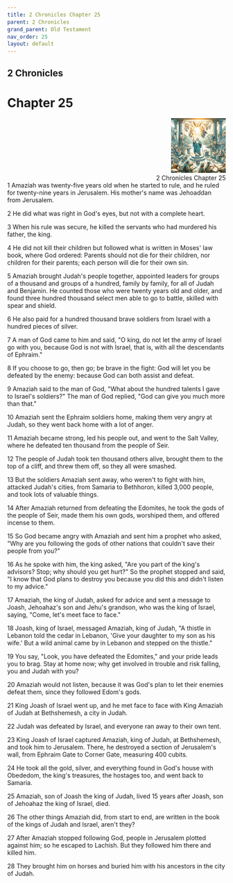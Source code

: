```yaml
---
title: 2 Chronicles Chapter 25
parent: 2 Chronicles
grand_parent: Old Testament
nav_order: 25
layout: default
---
```


## 2 Chronicles

# Chapter 25

<div style="clear: both; text-align: right;">
    <img src="/assets/Image/2 Chronicles/500/25.jpg" alt="2 Chronicles Chapter 25" class="chapter-image" style="max-width: 25%; height: auto;"/>
    <figcaption style="font-size: 14px;">2 Chronicles Chapter 25</figcaption>
</div>
1 Amaziah was twenty-five years old when he started to rule, and he ruled for twenty-nine years in Jerusalem. His mother's name was Jehoaddan from Jerusalem.

2 He did what was right in God's eyes, but not with a complete heart.

3 When his rule was secure, he killed the servants who had murdered his father, the king.

4 He did not kill their children but followed what is written in Moses' law book, where God ordered: Parents should not die for their children, nor children for their parents; each person will die for their own sin.

5 Amaziah brought Judah's people together, appointed leaders for groups of a thousand and groups of a hundred, family by family, for all of Judah and Benjamin. He counted those who were twenty years old and older, and found three hundred thousand select men able to go to battle, skilled with spear and shield.

6 He also paid for a hundred thousand brave soldiers from Israel with a hundred pieces of silver.

7 A man of God came to him and said, "O king, do not let the army of Israel go with you, because God is not with Israel, that is, with all the descendants of Ephraim."

8 If you choose to go, then go; be brave in the fight: God will let you be defeated by the enemy: because God can both assist and defeat.

9 Amaziah said to the man of God, "What about the hundred talents I gave to Israel's soldiers?" The man of God replied, "God can give you much more than that."

10 Amaziah sent the Ephraim soldiers home, making them very angry at Judah, so they went back home with a lot of anger.

11 Amaziah became strong, led his people out, and went to the Salt Valley, where he defeated ten thousand from the people of Seir.

12 The people of Judah took ten thousand others alive, brought them to the top of a cliff, and threw them off, so they all were smashed.

13 But the soldiers Amaziah sent away, who weren't to fight with him, attacked Judah's cities, from Samaria to Bethhoron, killed 3,000 people, and took lots of valuable things.

14 After Amaziah returned from defeating the Edomites, he took the gods of the people of Seir, made them his own gods, worshiped them, and offered incense to them.

15 So God became angry with Amaziah and sent him a prophet who asked, "Why are you following the gods of other nations that couldn't save their people from you?"

16 As he spoke with him, the king asked, "Are you part of the king's advisors? Stop; why should you get hurt?" So the prophet stopped and said, "I know that God plans to destroy you because you did this and didn't listen to my advice."

17 Amaziah, the king of Judah, asked for advice and sent a message to Joash, Jehoahaz's son and Jehu's grandson, who was the king of Israel, saying, "Come, let's meet face to face."

18 Joash, king of Israel, messaged Amaziah, king of Judah, "A thistle in Lebanon told the cedar in Lebanon, 'Give your daughter to my son as his wife.' But a wild animal came by in Lebanon and stepped on the thistle."

19 You say, "Look, you have defeated the Edomites," and your pride leads you to brag. Stay at home now; why get involved in trouble and risk falling, you and Judah with you?

20 Amaziah would not listen, because it was God's plan to let their enemies defeat them, since they followed Edom's gods.

21 King Joash of Israel went up, and he met face to face with King Amaziah of Judah at Bethshemesh, a city in Judah.

22 Judah was defeated by Israel, and everyone ran away to their own tent.

23 King Joash of Israel captured Amaziah, king of Judah, at Bethshemesh, and took him to Jerusalem. There, he destroyed a section of Jerusalem's wall, from Ephraim Gate to Corner Gate, measuring 400 cubits.

24 He took all the gold, silver, and everything found in God's house with Obededom, the king's treasures, the hostages too, and went back to Samaria.

25 Amaziah, son of Joash the king of Judah, lived 15 years after Joash, son of Jehoahaz the king of Israel, died.

26 The other things Amaziah did, from start to end, are written in the book of the kings of Judah and Israel, aren't they?

27 After Amaziah stopped following God, people in Jerusalem plotted against him; so he escaped to Lachish. But they followed him there and killed him.

28 They brought him on horses and buried him with his ancestors in the city of Judah.


